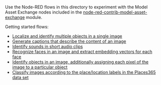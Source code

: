 Use the Node-RED flows in this directory to experiment with the Model Asset Exchange nodes included in the [node-red-contrib-model-asset-exchange](https://www.npmjs.com/package/node-red-contrib-model-asset-exchange) module.

Getting started flows:
 - [Localize and identify multiple objects in a single image](https://flows.nodered.org/flow/33d3214c1f5774009ffbc983c96f1594)
 - [Generate captions that describe the content of an image](https://flows.nodered.org/flow/ab4de9fdc1e2f63e472ada8976b422b7)
 - [Identify sounds in short audio clips](https://flows.nodered.org/flow/eaef0871ea62242d32f370d9352ee4ca)
 - [Recognize faces in an image and extract embedding vectors for each face](https://flows.nodered.org/flow/b2c1dcb5a211cf95215a3592484a31c2)
 - [Identify objects in an image, additionally assigning each pixel of the image to a particular object](https://flows.nodered.org/flow/d905e599add7f49cb71890df78b458d7)
 - [Classify images according to the place/location labels in the Places365 data set](https://flows.nodered.org/flow/196917d2af313396a0bf3c737c9d2d5b)